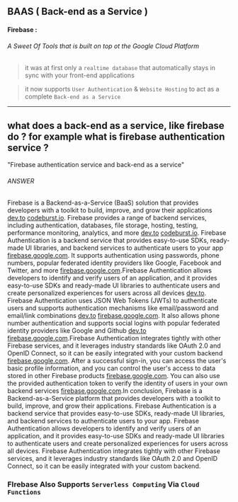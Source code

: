 ## BAAS ( Back-end as a Service )

#### Firebase :

###### A Sweet Of Tools that is built on top ot the Google Cloud Platform

> it was at first only a `realtime database` that automatically stays in sync with your front-end applications

> it now supports `User Authentication` & `Website Hosting` to act as a complete `Back-end as a Service`

-----------

## what does a back-end as a service, like firebase do ? for example what is firebase authentication service ?

"Firebase authentication service and back-end as a service"

###### ANSWER

Firebase is a Backend-as-a-Service (BaaS) solution that provides developers with a toolkit to build, improve, and grow their applications [dev.to](https://dev.to/chideraao/authentication-and-authorization-in-firebase-4c0k) [codeburst.io](https://codeburst.io/firebase-backend-service-a-review-guide-eedf8f8931f9). Firebase provides a range of backend services, including authentication, databases, file storage, hosting, testing, performance monitoring, analytics, and more [dev.to](https://dev.to/chideraao/authentication-and-authorization-in-firebase-4c0k) [codeburst.io](https://codeburst.io/firebase-backend-service-a-review-guide-eedf8f8931f9). Firebase Authentication is a backend service that provides easy-to-use SDKs, ready-made UI libraries, and backend services to authenticate users to your app [firebase.google.com](https://firebase.google.com/docs/auth/). It supports authentication using passwords, phone numbers, popular federated identity providers like Google, Facebook and Twitter, and more [firebase.google.com](https://firebase.google.com/docs/auth/).Firebase Authentication allows developers to identify and verify users of an application, and it provides easy-to-use SDKs and ready-made UI libraries to authenticate users and create personalized experiences for users across all devices [dev.to](https://dev.to/chideraao/authentication-and-authorization-in-firebase-4c0k). Firebase Authentication uses JSON Web Tokens (JWTs) to authenticate users and supports authentication mechanisms like email/password and email/link combinations [dev.to](https://dev.to/chideraao/authentication-and-authorization-in-firebase-4c0k) [firebase.google.com](https://firebase.google.com/docs/auth/). It also allows phone number authentication and supports social logins with popular federated identity providers like Google and Github [dev.to](https://dev.to/chideraao/authentication-and-authorization-in-firebase-4c0k) [firebase.google.com](https://firebase.google.com/docs/auth/).Firebase Authentication integrates tightly with other Firebase services, and it leverages industry standards like OAuth 2.0 and OpenID Connect, so it can be easily integrated with your custom backend [firebase.google.com](https://firebase.google.com/docs/auth/). After a successful sign-in, you can access the user's basic profile information, and you can control the user's access to data stored in other Firebase products [firebase.google.com](https://firebase.google.com/docs/auth/). You can also use the provided authentication token to verify the identity of users in your own backend services [firebase.google.com](https://firebase.google.com/docs/auth/).In conclusion, Firebase is a Backend-as-a-Service platform that provides developers with a toolkit to build, improve, and grow their applications. Firebase Authentication is a backend service that provides easy-to-use SDKs, ready-made UI libraries, and backend services to authenticate users to your app. Firebase Authentication allows developers to identify and verify users of an application, and it provides easy-to-use SDKs and ready-made UI libraries to authenticate users and create personalized experiences for users across all devices. Firebase Authentication integrates tightly with other Firebase services, and it leverages industry standards like OAuth 2.0 and OpenID Connect, so it can be easily integrated with your custom backend.

### FIrebase Also Supports `Serverless Computing` Via `Cloud Functions`